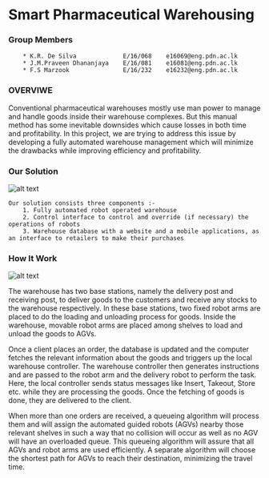 # Smart Pharmaceutical Warehousing


### Group Members
        * K.R. De Silva             E/16/068    e16069@eng.pdn.ac.lk
        * J.M.Praveen Dhananjaya    E/16/081    e16081@eng.pdn.ac.lk
        * F.S Marzook               E/16/232    e16232@eng.pdn.ac.lk
        
### OVERVIWE
Conventional pharmaceutical warehouses mostly use man power to manage and handle goods inside their warehouse complexes. But this manual method has some inevitable downsides which cause losses in both time and profitability. In this project, we are trying to address this issue by developing a fully automated warehouse management which will minimize the drawbacks while improving efficiency and profitability.


### Our Solution
   ![alt text](https://github.com/cepdnaclk/e16-3yp-smart-pharmaceutical-warehousing/blob/main/website/Overall.png?raw=true)

    Our solution consists three components :-
        1. Fully automated robot operated warehouse
        2. Control interface to control and override (if necessary) the operations of robots
        3. Warehouse database with a website and a mobile applications, as an interface to retailers to make their purchases


### How It Work 
   ![alt text](https://github.com/cepdnaclk/e16-3yp-smart-pharmaceutical-warehousing/blob/main/website/line.png?raw=true)
   
   
The warehouse has two base stations, namely the delivery post and receiving post, to deliver goods to the customers and receive any stocks to the warehouse respectively. In these base stations, two fixed robot arms are placed to do the loading and unloading process for goods.  Inside the warehouse, movable robot arms are placed among shelves to load and unload the goods to AGVs.

Once a client places an order, the database is updated and the computer fetches the relevant information about the goods and triggers up the local warehouse controller. The warehouse controller then generates instructions and are passed to the robot arm and the delivery robot to perform the task. Here, the local controller sends status messages like Insert, Takeout, Store etc. while they are processing the goods. Once the fetching of goods is done, they are delivered to the client.

When more than one orders are received, a queueing algorithm will process them and will assign the automated guided robots (AGVs) nearby those relevant shelves in such a way that no collision will occur as well as no AGV will have an overloaded queue. This queueing algorithm will assure that all AGVs and robot arms are used efficiently. A separate algorithm will choose the shortest path for AGVs to reach their destination, minimizing the travel time. 

        
